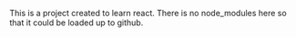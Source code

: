 This is a project created to learn react. There is no node_modules here so that it could be loaded up to github.

